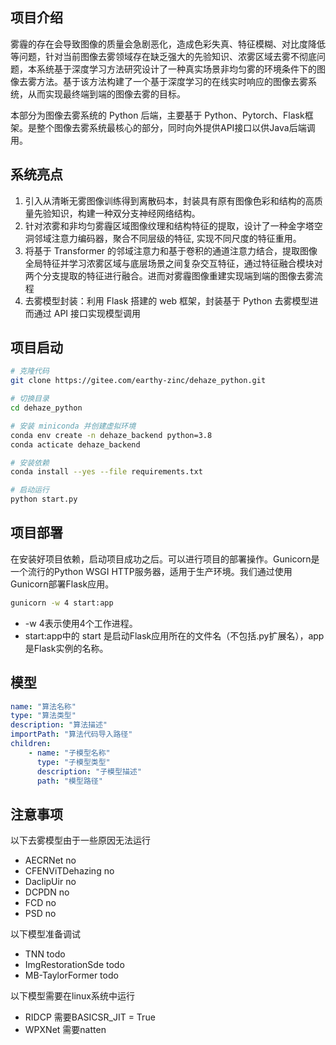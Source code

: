 ## 项目介绍

雾霾的存在会导致图像的质量会急剧恶化，造成⾊彩失真、特征模糊、对⽐度降低等问题，针对当前图像去雾领域存在缺乏强⼤的先验知识、浓雾区域去雾不彻底问题，本系统基于深度学习⽅法研究设计了⼀种真实场景⾮均匀雾的环境条件下的图像去雾⽅法。基于该方法构建了一个基于深度学习的在线实时响应的图像去雾系统，从⽽实现最终端到端的图像去雾的⽬标。

本部分为图像去雾系统的 Python 后端，主要基于 Python、Pytorch、Flask框架。是整个图像去雾系统最核心的部分，同时向外提供API接口以供Java后端调用。

## 系统亮点

1. 引⼊从清晰⽆雾图像训练得到离散码本，封装具有原有图像⾊彩和结构的⾼质量先验知识，构建⼀种双分⽀神经⽹络结构。
2. 针对浓雾和⾮均匀雾霾区域图像纹理和结构特征的提取，设计了⼀种⾦字塔空洞邻域注意⼒编码器，聚合不同层级的特征, 实现不同尺度的特征重⽤。
3. 将基于 Transformer 的邻域注意⼒和基于卷积的通道注意⼒结合，提取图像全局特征并学习浓雾区域与底层场景之间复杂交互特征，通过特征融合模块对两个分⽀提取的特征进⾏融合。进⽽对雾霾图像重建实现端到端的图像去雾流程
4. 去雾模型封装：利⽤ Flask 搭建的 web 框架，封装基于 Python 去雾模型进⽽通过 API 接⼝实现模型调⽤

## 项目启动

```bash
# 克隆代码
git clone https://gitee.com/earthy-zinc/dehaze_python.git

# 切换目录
cd dehaze_python

# 安装 miniconda 并创建虚拟环境
conda env create -n dehaze_backend python=3.8
conda acticate dehaze_backend

# 安装依赖
conda install --yes --file requirements.txt

# 启动运行
python start.py
```

## 项目部署

在安装好项目依赖，启动项目成功之后。可以进行项目的部署操作。Gunicorn是一个流行的Python WSGI HTTP服务器，适用于生产环境。我们通过使用Gunicorn部署Flask应用。

```bash
gunicorn -w 4 start:app
```
* -w 4表示使用4个工作进程。
* start:app中的 start 是启动Flask应用所在的文件名（不包括.py扩展名），app是Flask实例的名称。

## 模型

```yml
name: "算法名称"
type: "算法类型"
description: "算法描述"
importPath: "算法代码导入路径"
children:
    - name: "子模型名称"
      type: "子模型类型"
      description: "子模型描述"
      path: "模型路径"


```

## 注意事项
以下去雾模型由于一些原因无法运行
* AECRNet no
* CFENViTDehazing no
* DaclipUir no
* DCPDN no
* FCD no
* PSD no

以下模型准备调试
* TNN todo
* ImgRestorationSde todo
* MB-TaylorFormer todo

以下模型需要在linux系统中运行
* RIDCP 需要BASICSR_JIT = True
* WPXNet 需要natten
